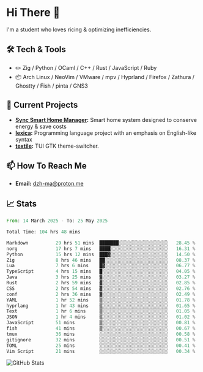 # Hi There 👋
I'm a student who loves ricing & optimizing inefficiencies.
## 🛠️ Tech & Tools
- ✏️  Zig / Python / OCaml / C++ / Rust / JavaScript / Ruby
- 📦 Arch Linux / NeoVim / VMware / mpv / Hyprland / Firefox / Zathura / Ghostty / Fish / pinta / GNS3
## 🔭 Current Projects
- **[Sync Smart Home Manager](https://github.com/dzh-ma/sync):** Smart home system designed to conserve energy & save costs
- **[lexica](https://github.com/dzh-ma/lexica):** Programming language project with an emphasis on English-like syntax
- **[textile](https://github.com/dzh-ma/textile):** TUI GTK theme-switcher.
## 📫 How To Reach Me
- **Email:** [dzh-ma@proton.me](mailto:dzh-ma@proton.me)
## 📈 Stats
<!--START_SECTION:waka-->

```rust
From: 14 March 2025 - To: 25 May 2025

Total Time: 104 hrs 48 mins

Markdown          29 hrs 51 mins  ███████░░░░░░░░░░░░░░░░░░   28.45 %
norg              17 hrs 7 mins   ████░░░░░░░░░░░░░░░░░░░░░   16.31 %
Python            15 hrs 12 mins  ███▓░░░░░░░░░░░░░░░░░░░░░   14.50 %
Zig               8 hrs 46 mins   ██░░░░░░░░░░░░░░░░░░░░░░░   08.37 %
Lua               7 hrs 6 mins    █▓░░░░░░░░░░░░░░░░░░░░░░░   06.77 %
TypeScript        4 hrs 15 mins   █░░░░░░░░░░░░░░░░░░░░░░░░   04.05 %
Java              3 hrs 25 mins   ▓░░░░░░░░░░░░░░░░░░░░░░░░   03.27 %
Rust              2 hrs 59 mins   ▓░░░░░░░░░░░░░░░░░░░░░░░░   02.85 %
CSS               2 hrs 54 mins   ▓░░░░░░░░░░░░░░░░░░░░░░░░   02.76 %
conf              2 hrs 36 mins   ▓░░░░░░░░░░░░░░░░░░░░░░░░   02.49 %
YAML              1 hr 52 mins    ▒░░░░░░░░░░░░░░░░░░░░░░░░   01.78 %
hyprlang          1 hr 43 mins    ▒░░░░░░░░░░░░░░░░░░░░░░░░   01.65 %
Text              1 hr 6 mins     ▒░░░░░░░░░░░░░░░░░░░░░░░░   01.05 %
JSON              1 hr 4 mins     ▒░░░░░░░░░░░░░░░░░░░░░░░░   01.02 %
JavaScript        51 mins         ▒░░░░░░░░░░░░░░░░░░░░░░░░   00.81 %
fish              41 mins         ▒░░░░░░░░░░░░░░░░░░░░░░░░   00.67 %
tmux              36 mins         ░░░░░░░░░░░░░░░░░░░░░░░░░   00.58 %
gitignore         32 mins         ░░░░░░░░░░░░░░░░░░░░░░░░░   00.51 %
TOML              25 mins         ░░░░░░░░░░░░░░░░░░░░░░░░░   00.41 %
Vim Script        21 mins         ░░░░░░░░░░░░░░░░░░░░░░░░░   00.34 %
```

<!--END_SECTION:waka-->

![GitHub Stats](https://github-readme-stats.vercel.app/api?username=dzh-ma&show_icons=true&theme=transparent)
